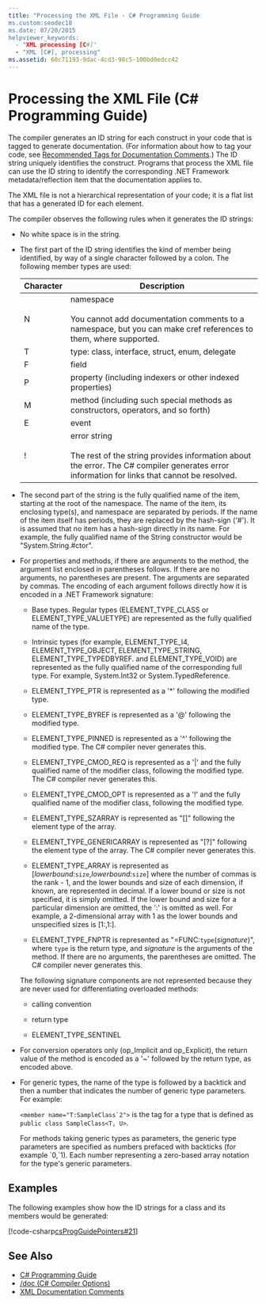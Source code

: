 ```yaml
---
title: "Processing the XML File - C# Programming Guide
ms.custom:seodec18
ms.date: 07/20/2015
helpviewer_keywords: 
  - "XML processing [C#]"
  - "XML [C#], processing"
ms.assetid: 60c71193-9dac-4cd3-98c5-100bd0edcc42
---
```

# Processing the XML File (C# Programming Guide)
The compiler generates an ID string for each construct in your code that is tagged to generate documentation. (For information about how to tag your code, see [Recommended Tags for Documentation Comments](../../../csharp/programming-guide/xmldoc/recommended-tags-for-documentation-comments.md).) The ID string uniquely identifies the construct. Programs that process the XML file can use the ID string to identify the corresponding .NET Framework metadata/reflection item that the documentation applies to.  
  
 The XML file is not a hierarchical representation of your code; it is a flat list that has a generated ID for each element.  
  
 The compiler observes the following rules when it generates the ID strings:  
  
-   No white space is in the string.  
  
-   The first part of the ID string identifies the kind of member being identified, by way of a single character followed by a colon. The following member types are used:  
  
    |Character|Description|  
    |---------------|-----------------|  
    |N|namespace<br /><br /> You cannot add documentation comments to a namespace, but you can make cref references to them, where supported.|  
    |T|type: class, interface, struct, enum, delegate|  
    |F|field|  
    |P|property (including indexers or other indexed properties)|  
    |M|method (including such special methods as constructors, operators, and so forth)|  
    |E|event|  
    |!|error string<br /><br /> The rest of the string provides information about the error. The C# compiler generates error information for links that cannot be resolved.|  
  
-   The second part of the string is the fully qualified name of the item, starting at the root of the namespace. The name of the item, its enclosing type(s), and namespace are separated by periods. If the name of the item itself has periods, they are replaced by the hash-sign ('#'). It is assumed that no item has a hash-sign directly in its name. For example, the fully qualified name of the String constructor would be "System.String.#ctor".  
  
-   For properties and methods, if there are arguments to the method, the argument list enclosed in parentheses follows. If there are no arguments, no parentheses are present. The arguments are separated by commas. The encoding of each argument follows directly how it is encoded in a .NET Framework signature:  
  
    -   Base types. Regular types (ELEMENT_TYPE_CLASS or ELEMENT_TYPE_VALUETYPE) are represented as the fully qualified name of the type.  
  
    -   Intrinsic types (for example, ELEMENT_TYPE_I4, ELEMENT_TYPE_OBJECT, ELEMENT_TYPE_STRING, ELEMENT_TYPE_TYPEDBYREF. and ELEMENT_TYPE_VOID) are represented as the fully qualified name of the corresponding full type. For example, System.Int32 or System.TypedReference.  
  
    -   ELEMENT_TYPE_PTR is represented as a '\*' following the modified type.  
  
    -   ELEMENT_TYPE_BYREF is represented as a '\@' following the modified type.  
  
    -   ELEMENT_TYPE_PINNED is represented as a '^' following the modified type. The C# compiler never generates this.  
  
    -   ELEMENT_TYPE_CMOD_REQ is represented as a '&#124;' and the fully qualified name of the modifier class, following the modified type. The C# compiler never generates this.  
  
    -   ELEMENT_TYPE_CMOD_OPT is represented as a '!' and the fully qualified name of the modifier class, following the modified type.  
  
    -   ELEMENT_TYPE_SZARRAY is represented as "[]" following the element type of the array.  
  
    -   ELEMENT_TYPE_GENERICARRAY is represented as "[?]" following the element type of the array. The C# compiler never generates this.  
  
    -   ELEMENT_TYPE_ARRAY is represented as [*lowerbound*:`size`,*lowerbound*:`size`] where the number of commas is the rank - 1, and the lower bounds and size of each dimension, if known, are represented in decimal. If a lower bound or size is not specified, it is simply omitted. If the lower bound and size for a particular dimension are omitted, the ':' is omitted as well. For example, a 2-dimensional array with 1 as the lower bounds and unspecified sizes is [1:,1:].  
  
    -   ELEMENT_TYPE_FNPTR is represented as "=FUNC:`type`(*signature*)", where `type` is the return type, and *signature* is the arguments of the method. If there are no arguments, the parentheses are omitted. The C# compiler never generates this.  
  
     The following signature components are not represented because they are never used for differentiating overloaded methods:  
  
    -   calling convention  
  
    -   return type  
  
    -   ELEMENT_TYPE_SENTINEL  
  
-   For conversion operators only (op_Implicit and op_Explicit), the return value of the method is encoded as a '~' followed by the return type, as encoded above.  
  
-   For generic types, the name of the type is followed by a backtick and then a number that indicates the number of generic type parameters. For example:
  
     ``<member name="T:SampleClass`2">`` is the tag for a type that is defined as `public class SampleClass<T, U>`.  
  
     For methods taking generic types as parameters, the generic type parameters are specified as numbers prefaced with backticks (for example \`0,\`1). Each number representing a zero-based array notation for the type's generic parameters.  
  
## Examples  
 The following examples show how the ID strings for a class and its members would be generated:  
  
 [!code-csharp[csProgGuidePointers#21](../../../csharp/programming-guide/unsafe-code-pointers/codesnippet/CSharp/processing-the-xml-file_1.cs)]  
  
## See Also

- [C# Programming Guide](../../../csharp/programming-guide/index.md)  
- [/doc (C# Compiler Options)](../../../csharp/language-reference/compiler-options/doc-compiler-option.md)  
- [XML Documentation Comments](../../../csharp/programming-guide/xmldoc/xml-documentation-comments.md)
